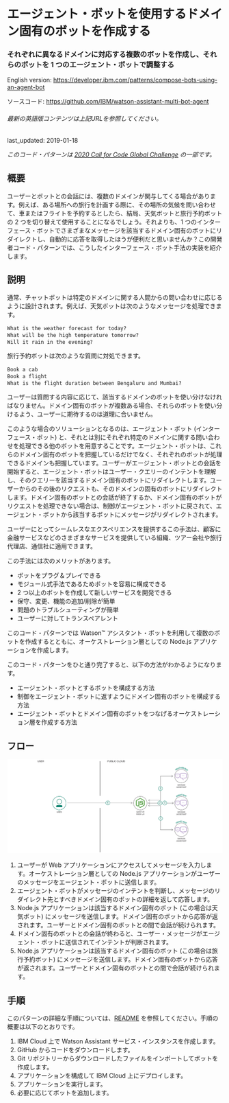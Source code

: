 # エージェント・ボットを使用するドメイン固有のボットを作成する

### それぞれに異なるドメインに対応する複数のボットを作成し、それらのボットを 1 つのエージェント・ボットで調整する

English version: https://developer.ibm.com/patterns/compose-bots-using-an-agent-bot
  
ソースコード: https://github.com/IBM/watson-assistant-multi-bot-agent

###### 最新の英語版コンテンツは上記URLを参照してください。
last_updated: 2019-01-18

 
_このコード・パターンは [2020 Call for Code Global Challenge](https://developer.ibm.com/jp/callforcode/) の一部です。_

## 概要

ユーザーとボットとの会話には、複数のドメインが関与してくる場合があります。例えば、ある場所への旅行を計画する際に、その場所の気候を問い合わせて、車またはフライトを予約するとしたら、結局、天気ボットと旅行予約ボットの 2 つを切り替えて使用することになるでしょう。それよりも、1 つのインターフェース・ボットでさまざまなメッセージを該当するドメイン固有のボットにリダイレクトし、自動的に応答を取得したほうが便利だと思いませんか？この開発者コード・パターンでは、こうしたインターフェース・ボット手法の実装を紹介します。

## 説明

通常、チャットボットは特定のドメインに関する人間からの問い合わせに応じるように設計されます。例えば、天気ボットは次のようなメッセージを処理できます。

```
What is the weather forecast for today?
What will be the high temperature tomorrow?
Will it rain in the evening?
```

旅行予約ボットは次のような質問に対処できます。

```
Book a cab
Book a flight
What is the flight duration between Bengaluru and Mumbai?
```

ユーザーは質問する内容に応じて、該当するドメインのボットを使い分けなければなりません。ドメイン固有のボットが複数ある場合、それらのボットを使い分けるよう、ユーザーに期待するのは道理に合いません。

このような場合のソリューションとなるのは、エージェント・ボット (インターフェース・ボット) と、それとは別にそれぞれ特定のドメインに関する問い合わせを処理できる他のボットを用意することです。エージェント・ボットは、これらのドメイン固有のボットを把握しているだけでなく、それぞれのボットが処理できるドメインも把握しています。ユーザーがエージェント・ボットとの会話を開始すると、エージェント・ボットはユーザー・クエリーのインテントを理解し、そのクエリーを該当するドメイン固有のボットにリダイレクトします。ユーザーからのその後のリクエストも、そのドメインの固有のボットにリダイレクトします。ドメイン固有のボットとの会話が終了するか、ドメイン固有のボットがリクエストを処理できない場合は、制御がエージェント・ボットに戻されて、エージェント・ボットから該当するボットにメッセージがリダイレクトされます。

ユーザーにとってシームレスなエクスペリエンスを提供するこの手法は、顧客に金融サービスなどのさまざまなサービスを提供している組織、ツアー会社や旅行代理店、通信社に適用できます。

この手法には次のメリットがあります。

* ボットをプラグ＆プレイできる
* モジュール式手法であるためボットを容易に構成できる
* 2 つ以上のボットを作成して新しいサービスを開発できる
* 保守、変更、機能の追加/削除が簡単
* 問題のトラブルシューティングが簡単
* ユーザーに対してトランスペアレント

このコード・パターンでは Watson&trade; アシスタント・ボットを利用して複数のボットを作成するとともに、オーケストレーション層としての Node.js アプリケーションを作成します。

このコード・パターンをひと通り完了すると、以下の方法がわかるようになります。

* エージェント・ボットとするボットを構成する方法
* 制御をエージェント・ボットに返すようにドメイン固有のボットを構成する方法
* エージェント・ボットとドメイン固有のボットをつなげるオーケストレーション層を作成する方法

## フロー

![ボットの構成フロー図](./images/arch.png)

1. ユーザーが Web アプリケーションにアクセスしてメッセージを入力します。オーケストレーション層としての Node.js アプリケーションがユーザーのメッセージをエージェント・ボットに送信します。
1. エージェント・ボットがメッセージのインテントを判断し、メッセージのリダイレクト先とすべきドメイン固有のボットの詳細を返して応答します。
1. Node.js アプリケーションは該当するドメイン固有のボット (この場合は天気ボット) にメッセージを送信します。ドメイン固有のボットから応答が返されます。ユーザーとドメイン固有のボットとの間で会話が続けられます。
1. ドメイン固有のボットとの会話が終わると、ユーザー・メッセージがエージェント・ボットに送信されてインテントが判断されます。
1. Node.js アプリケーションは該当するドメイン固有のボット (この場合は旅行予約ボット) にメッセージを送信します。ドメイン固有のボットから応答が返されます。ユーザーとドメイン固有のボットとの間で会話が続けられます。

## 手順

このパターンの詳細な手順については、[README](https://github.com/IBM/watson-assistant-multi-bot-agent/blob/master/README.md) を参照してください。手順の概要は以下のとおりです。

1. IBM Cloud 上で Watson Assistant サービス・インスタンスを作成します。
1. GitHub からコードをダウンロードします。
1. Git リポジトリーからダウンロードしたファイルをインポートしてボットを作成します。
1. アプリケーションを構成して IBM Cloud 上にデプロイします。
1. アプリケーションを実行します。
1. 必要に応じてボットを追加します。
